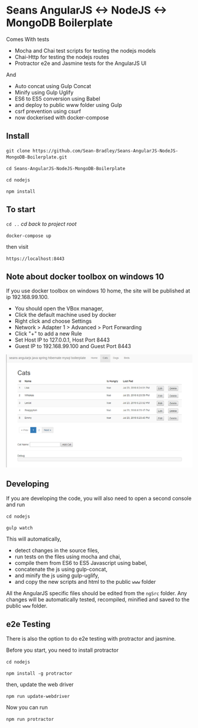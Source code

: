 # Seans AngularJS <-> NodeJS <-> MongoDB Boilerplate

Comes With tests
- Mocha and Chai test scripts for testing the nodejs models
- Chai-Http for testing the nodejs routes
- Protractor e2e and Jasmine tests for the AngularJS UI

And
- Auto concat using Gulp Concat
- Minify using Gulp Uglify
- ES6 to ES5 conversion using Babel
- and deploy to public www folder using Gulp
- csrf prevention using csurf
- now dockerised with docker-compose 

## Install

`git clone https://github.com/Sean-Bradley/Seans-AngularJS-NodeJS-MongoDB-Boilerplate.git`

`cd Seans-AngularJS-NodeJS-MongoDB-Boilerplate`

`cd nodejs`

`npm install`


## To start

`cd ..`  *cd back to project root*

`docker-compose up`

then visit

`https://localhost:8443`

## Note about docker toolbox on windows 10
If you use docker toolbox on windows 10 home, the site will be published at ip 192.168.99.100.
* You should open the VBox manager, 
* Click the default machine used by docker
* Right click and choose Settings 
* Network > Adapter 1 > Advanced > Port Forwarding
* Click "+" to add a new Rule
* Set Host IP to 127.0.0.1, Host Port 8443 
* Guest IP to 192.168.99.100 and Guest Port 8443

![screen shot](screenshot.png)

## Developing

If you are developing the code,
you will also need to open a second console and run 

`cd nodejs`

`gulp watch`

This will automatically,
- detect changes in the source files, 
- run tests on the files using mocha and chai,
- compile them from ES6 to ES5 Javascript using babel, 
- concatenate the js using gulp-concat,
- and minify the js using gulp-uglify,
- and copy the new scripts and html to the public `www` folder

All the AngularJS specific files should be edited from the `ngSrc` folder.
Any changes will be automatically tested, recompiled, minified and saved to the public `www` folder.

## e2e Testing

There is also the option to do e2e testing with protractor and jasmine.

Before you start, you need to install protractor

`cd nodejs`

`npm install -g protractor`

then, update the web driver

`npm run update-webdriver`

Now you can run

`npm run protractor`


